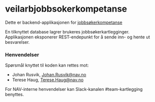 # veilarbjobbsokerkompetanse

Dette er backend-applikasjonen for [jobbsøkerkompetanse](https://github.com/navikt/jobbsokerkompetanse)

En tilknyttet database lagrer brukeres jobbsøkerkartlegginger.
Applikasjonen eksponerer REST-endepunkt for å sende inn- og hente ut besvarelser.

### Henvendelser
Spørsmål knyttet til koden kan rettes mot:
 
* Johan Rusvik, Johan.Rusvik@nav.no
* Terese Haug, Terese.Haug@nav.no

For NAV-interne henvendelser kan Slack-kanalen #team-kartlegging benyttes.

